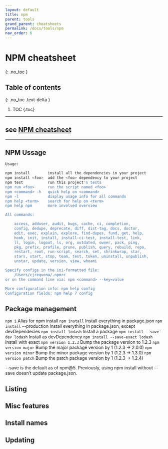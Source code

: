 ```yaml
---
layout: default
title: npm
parent: tools
grand_parent: cheatsheets
permalink: /docs/tools/npm
nav_order: 6
---
```


# NPM cheatsheet
{: .no_toc }

## Table of contents
{: .no_toc .text-delta }

1. TOC
{:toc}

---
## see [NPM cheatsheet](https://devhints.io/npm)

---
## NPM Ussage
````bash
Usage:

npm install        install all the dependencies in your project
npm install <foo>  add the <foo> dependency to your project
npm test           run this project's tests
npm run <foo>      run the script named <foo>
npm <command> -h   quick help on <command>
npm -l             display usage info for all commands
npm help <term>    search for help on <term>
npm help npm       more involved overview

All commands:

    access, adduser, audit, bugs, cache, ci, completion,
    config, dedupe, deprecate, diff, dist-tag, docs, doctor,
    edit, exec, explain, explore, find-dupes, fund, get, help,
    hook, init, install, install-ci-test, install-test, link,
    ll, login, logout, ls, org, outdated, owner, pack, ping,
    pkg, prefix, profile, prune, publish, query, rebuild, repo,
    restart, root, run-script, search, set, shrinkwrap, star,
    stars, start, stop, team, test, token, uninstall, unpublish,
    unstar, update, version, view, whoami

Specify configs in the ini-formatted file:
    /Users/cjrequena/.npmrc
or on the command line via: npm <command> --key=value

More configuration info: npm help config
Configuration fields: npm help 7 config
````
## Package management
`npm i`	Alias for npm install
`npm install`	Install everything in package.json
`npm install` --production	Install everything in package.json, except devDependecies
`npm install lodash`	Install a package
`npm install --save-dev lodash`	Install as devDependency
`npm install --save-exact lodash`	Install with exact
`npm version 1.2.3`	Bump the package version to 1.2.3
`npm version major`	Bump the major package version by 1 (1.2.3 → 2.0.0)
`npm version minor`	Bump the minor package version by 1 (1.2.3 → 1.3.0)
`npm version patch`	Bump the patch package version by 1 (1.2.3 → 1.2.4)

--save is the default as of npm@5. Previously, using npm install without --save doesn’t update package.json.

## Listing
## Misc features
## Install names
## Updating
